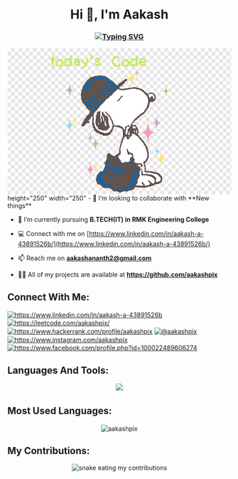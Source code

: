 <h1 align="center">Hi 👋, I'm Aakash</h1>
<h3 align="center">
  <a href="https://git.io/typing-svg"><img src="https://readme-typing-svg.demolab.com?font=Fira+Code&pause=1000&center=true&random=false&width=435&lines=Fullstack+Developer;Open+Source+Contributor;MERN+Stack+Developer%7C;Software+Developer+;Programmer" alt="Typing SVG" /></a>
</h3>

<img align="right" alt="Coding" src="https://raw.githubusercontent.com/aakashpix/aakashpix/main/Portfolio.png">
height="250" width="250"
- 👯 I’m looking to collaborate with **New things**

- 🌱 I’m currently pursuing **B.TECH(IT) in RMK Engineering College**

- 💻 Connect with me on [https://www.linkedin.com/in/aakash-a-43891526b/](https://www.linkedin.com/in/aakash-a-43891526b/)

- 📫 Reach me on **aakashananth2@gmail.com**

- 👨‍💻 All of my projects are available at **https://github.com/aakashpix**

## Connect With Me:
<p align="left">
<a href="https://www.linkedin.com/in/aakash-a-43891526b" target="_blank"><img align="center" src="https://raw.githubusercontent.com/rahuldkjain/github-profile-readme-generator/master/src/images/icons/Social/linked-in-alt.svg" alt="https://www.linkedin.com/in/aakash-a-43891526b" height="30" width="40" /></a>
<a href="https://leetcode.com/aakashpix/" target="_blank"><img align="center" src="https://raw.githubusercontent.com/rahuldkjain/github-profile-readme-generator/master/src/images/icons/Social/leet-code.svg" alt="https://leetcode.com/aakashpix/" height="30" width="40" /></a>
<a href="https://www.hackerrank.com/profile/aakashpix" target="_blank"><img align="center" src="https://raw.githubusercontent.com/rahuldkjain/github-profile-readme-generator/master/src/images/icons/Social/hackerrank.svg" alt="https://www.hackerrank.com/profile/aakashpix" height="30" width="40" /></a>
<a href="https://twitter.com/@aakashpix" target="_blank"><img align="center" src="https://raw.githubusercontent.com/rahuldkjain/github-profile-readme-generator/master/src/images/icons/Social/twitter.svg" alt="@aakashpix" height="30" width="40" /></a>
<a href="https://www.instagram.com/aakashpix" target="_blank"><img align="center" src="https://raw.githubusercontent.com/rahuldkjain/github-profile-readme-generator/master/src/images/icons/Social/instagram.svg" alt="https://www.instagram.com/aakashpix" height="30" width="40" /></a>
<a href="https://fb.com/https://www.facebook.com/profile.php?id=100022489606274" target="_blank"><img align="center" src="https://raw.githubusercontent.com/rahuldkjain/github-profile-readme-generator/master/src/images/icons/Social/facebook.svg" alt="https://www.facebook.com/profile.php?id=100022489606274" height="30" width="40" /></a>
</p>

## Languages And Tools:

<p align="center"> <a href="https://github.com/aakashpix"><img src="https://skillicons.dev/icons?i=html,css,js,react,vite,redux,bootstrap,tailwindcss,nodejs,express,mongodb,firebase,mysql,python,java,c,vscode,github,git,windows,linux,kali,redhat,postman,npm,figma,vercel,netlify,stackoverflow,linkedin"> </a> </p>

## Most Used Languages:
<p align="center">
  <img align="center" src="https://github-readme-stats.vercel.app/api/top-langs?username=aakashpix&show_icons=true&locale=en&layout=compact&bg_color=151515" alt="aakashpix" />
</p>

## My Contributions:
<div align="center">
  <img alt="snake eating my contributions" src="https://raw.githubusercontent.com/aakashpix/aakashpix/output/github-contribution-grid-snake-dark.svg?theme=light" />
</div>
